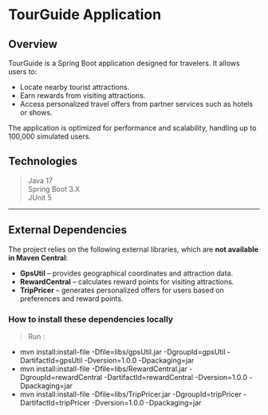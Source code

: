 # TourGuide Application

## Overview

TourGuide is a Spring Boot application designed for travelers. It allows users to:

- Locate nearby tourist attractions.
- Earn rewards from visiting attractions.
- Access personalized travel offers from partner services such as hotels or shows.

The application is optimized for performance and scalability, handling up to 100,000 simulated users.


## Technologies

> Java 17  
> Spring Boot 3.X  
> JUnit 5  

---

## External Dependencies

The project relies on the following external libraries, which are **not available in Maven Central**:

- **GpsUtil** – provides geographical coordinates and attraction data.
- **RewardCentral** – calculates reward points for visiting attractions.
- **TripPricer** – generates personalized offers for users based on preferences and reward points.

### How to install these dependencies locally
> Run : 
- mvn install:install-file -Dfile=libs/gpsUtil.jar -DgroupId=gpsUtil -DartifactId=gpsUtil -Dversion=1.0.0 -Dpackaging=jar  
- mvn install:install-file -Dfile=libs/RewardCentral.jar -DgroupId=rewardCentral -DartifactId=rewardCentral -Dversion=1.0.0 -Dpackaging=jar  
- mvn install:install-file -Dfile=libs/TripPricer.jar -DgroupId=tripPricer -DartifactId=tripPricer -Dversion=1.0.0 -Dpackaging=jar

